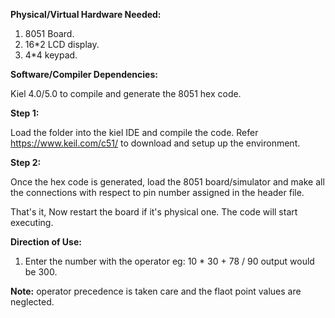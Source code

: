 **Physical/Virtual Hardware Needed:**

1. 8051 Board.
2. 16*2 LCD display.
3. 4*4 keypad.

**Software/Compiler Dependencies:**

Kiel 4.0/5.0 to compile and generate the 8051 hex code.

**Step 1:**

Load the folder into the kiel IDE and compile the code. Refer https://www.keil.com/c51/ to download and setup up the environment.

**Step 2:**

Once the hex code is generated, load the 8051 board/simulator and make all the connections with respect to pin number assigned in the header file.

That's it, Now restart the board if it's physical one. The code will start executing.

**Direction of Use:**

1. Enter the number with the operator eg: 10 * 30 + 78 / 90 output would be 300.

**Note:** operator precedence is taken care and the flaot point values are neglected.
